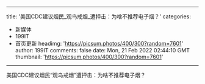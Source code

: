 
---
title: '美国CDC建议烟民_观鸟戒烟_遭抨击：为啥不推荐电子烟？'
categories: 
 - 新媒体
 - 199IT
 - 首页更新
headimg: 'https://picsum.photos/400/300?random=7601'
author: 199IT
comments: false
date: Mon, 21 Feb 2022 02:44:10 GMT
thumbnail: 'https://picsum.photos/400/300?random=7601'
---

<div>   
美国CDC建议烟民“观鸟戒烟”遭抨击：为啥不推荐电子烟？  
</div>
            